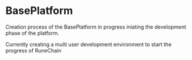 # BasePlatform
Creation process of the BasePlatform in progress iniating the development phase of the platform. 

Currently creating a multi user development environment to start the progress of RuneChain
